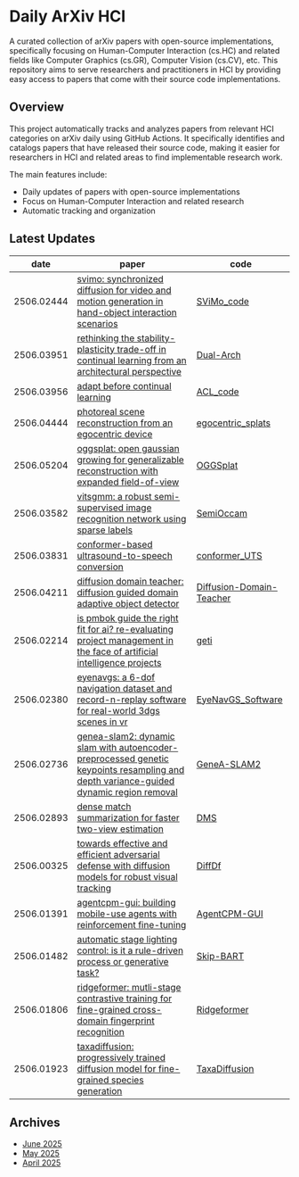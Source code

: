 # Daily ArXiv HCI

A curated collection of arXiv papers with open-source implementations, specifically focusing on Human-Computer Interaction (cs.HC) and related fields like Computer Graphics (cs.GR), Computer Vision (cs.CV), etc. This repository aims to serve researchers and practitioners in HCI by providing easy access to papers that come with their source code implementations.

## Overview
This project automatically tracks and analyzes papers from relevant HCI categories on arXiv daily using GitHub Actions. It specifically identifies and catalogs papers that have released their source code, making it easier for researchers in HCI and related areas to find implementable research work.

The main features include:
- Daily updates of papers with open-source implementations
- Focus on Human-Computer Interaction and related research
- Automatic tracking and organization

## Latest Updates 
|date|paper|code|
|---|---|---|
|2506.02444|[svimo: synchronized diffusion for video and motion generation in hand-object interaction scenarios](https://arxiv.org/abs/2506.02444)|[SViMo_code](https://github.com/Droliven/SViMo_code)|
|2506.03951|[rethinking the stability-plasticity trade-off in continual learning from an architectural perspective](https://arxiv.org/abs/2506.03951)|[Dual-Arch](https://github.com/byyx666/Dual-Arch)|
|2506.03956|[adapt before continual learning](https://arxiv.org/abs/2506.03956)|[ACL_code](https://github.com/byyx666/ACL_code)|
|2506.04444|[photoreal scene reconstruction from an egocentric device](https://arxiv.org/abs/2506.04444)|[egocentric_splats](https://github.com/facebookresearch/egocentric_splats)|
|2506.05204|[oggsplat: open gaussian growing for generalizable reconstruction with expanded field-of-view](https://arxiv.org/abs/2506.05204)|[OGGSplat](https://github.com/Yanbo-23/OGGSplat)|
|2506.03582|[vitsgmm: a robust semi-supervised image recognition network using sparse labels](https://arxiv.org/abs/2506.03582)|[SemiOccam](https://github.com/Shu1L0n9/SemiOccam)|
|2506.03831|[conformer-based ultrasound-to-speech conversion](https://arxiv.org/abs/2506.03831)|[conformer_UTS](https://github.com/ibrahimkhaliloglu/conformer_UTS)|
|2506.04211|[diffusion domain teacher: diffusion guided domain adaptive object detector](https://arxiv.org/abs/2506.04211)|[Diffusion-Domain-Teacher](https://github.com/heboyong/Diffusion-Domain-Teacher)|
|2506.02214|[is pmbok guide the right fit for ai? re-evaluating project management in the face of artificial intelligence projects](https://arxiv.org/abs/2506.02214)|[geti](https://github.com/open-edge-platform/geti)|
|2506.02380|[eyenavgs: a 6-dof navigation dataset and record-n-replay software for real-world 3dgs scenes in vr](https://arxiv.org/abs/2506.02380)|[EyeNavGS_Software](https://github.com/symmru/EyeNavGS_Software)|
|2506.02736|[genea-slam2: dynamic slam with autoencoder-preprocessed genetic keypoints resampling and depth variance-guided dynamic region removal](https://arxiv.org/abs/2506.02736)|[GeneA-SLAM2](https://github.com/qingshufan/GeneA-SLAM2)|
|2506.02893|[dense match summarization for faster two-view estimation](https://arxiv.org/abs/2506.02893)|[DMS](https://github.com/jastermark/DMS)|
|2506.00325|[towards effective and efficient adversarial defense with diffusion models for robust visual tracking](https://arxiv.org/abs/2506.00325)|[DiffDf](https://github.com/pgao-lab/DiffDf)|
|2506.01391|[agentcpm-gui: building mobile-use agents with reinforcement fine-tuning](https://arxiv.org/abs/2506.01391)|[AgentCPM-GUI](https://github.com/OpenBMB/AgentCPM-GUI)|
|2506.01482|[automatic stage lighting control: is it a rule-driven process or generative task?](https://arxiv.org/abs/2506.01482)|[Skip-BART](https://github.com/RS2002/Skip-BART)|
|2506.01806|[ridgeformer: mutli-stage contrastive training for fine-grained cross-domain fingerprint recognition](https://arxiv.org/abs/2506.01806)|[Ridgeformer](https://github.com/KNITPhoenix/Ridgeformer)|
|2506.01923|[taxadiffusion: progressively trained diffusion model for fine-grained species generation](https://arxiv.org/abs/2506.01923)|[TaxaDiffusion](https://github.com/aminK8/TaxaDiffusion)|


## Archives
- [June 2025](archives/2025/06.md)
- [May 2025](archives/2025/05.md)
- [April 2025](archives/2025/04.md)
